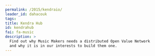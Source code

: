 ```yaml
---
permalink: /2015/kendraio/
leader_id: dahacouk
tags: 
title: Kendra Hub
id: kendrahub
fai: fa-music
description: > 
  Find out why Music Makers needs a distributed Open Value Network
  and why it is in our interests to build them one.
---
```

